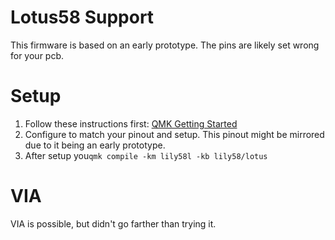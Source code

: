 # Lotus58 Support 
This firmware is based on an early prototype.  The pins are likely set wrong for your pcb.

# Setup
1. Follow these instructions first: [QMK Getting Started](https://docs.qmk.fm/#/newbs_getting_started)
1. Configure to match your pinout and setup.  This pinout might be mirrored due to it being an early prototype.
1. After setup you```qmk compile -km lily58l -kb lily58/lotus```

# VIA
VIA is possible, but didn't go farther than trying it.
